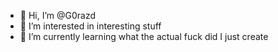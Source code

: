 - 👋 Hi, I’m @G0razd
- 👀 I’m interested in interesting stuff
- 🌱 I’m currently learning what the actual fuck did I just create
